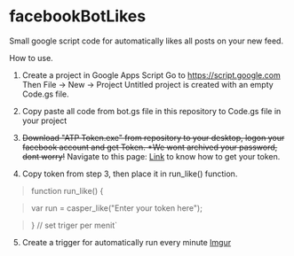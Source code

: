 # facebookBotLikes
Small google script code for automatically likes all posts on your new feed.

How to use.

1. Create a project in Google Apps Script
Go to https://script.google.com
Then File -> New -> Project
Untitled project is created with an empty Code.gs file.

2. Copy paste all code from bot.gs file in this repository to Code.gs file in your project

3. ~~Download "ATP Token.exe" from repository to your desktop, logon your facebook account and get Token.
  *We wont archived your password, dont worry!~~
  Navigate to this page: [Link](https://evergreen.edu.vn/get-access-token-facebook/) to know how to get your token.

4. Copy token from step 3, then place it in run_like() function.

>function run_like() {

>    var run = casper_like("Enter your token here");

>} // set triger per menit`

5. Create a trigger for automatically run every minute
[Imgur](http://i.imgur.com/PbrFUdc.png?1)

